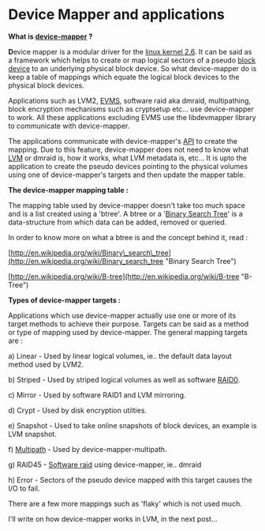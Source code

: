 # Device Mapper and applications

<!--more-->
**What is [device-mapper](http://en.wikipedia.org/wiki/Device_mapper "Device mapper") ?**

**D**evice mapper is a modular driver for the [linux kernel 2.6](http://www.kernel.org/ "Linux kernel"). It can be said as a framework which helps to create or map logical sectors of a pseudo [block device](http://en.wikipedia.org/wiki/Device_file "Device file") to an underlying physical block device. So what device-mapper do is keep a table of mappings which equate the logical block devices to the physical block devices.

Applications such as LVM2, [EVMS](http://evms.sourceforge.net/ "Enterprise Volume Management System"), software raid aka dmraid, multipathing, block encryption mechanisms such as cryptsetup etc... use device-mapper to work. All these applications excluding EVMS use the libdevmapper library to communicate with device-mapper.

The applications communicate with device-mapper's [API](http://en.wikipedia.org/wiki/Application_programming_interface "Application programming interface") to create the mapping. Due to this feature, device-mapper does not need to know what [LVM](http://en.wikipedia.org/wiki/Logical_Volume_Manager_%28Linux%29 "Logical Volume Manager (Linux)") or dmraid is, how it works, what LVM metadata is, etc... It is upto the application to create the pseudo devices pointing to the physical volumes using one of device-mapper's targets and then update the mapper table.

**The device-mapper mapping table :**

The mapping table used by device-mapper doesn't take too much space and is a list created using a 'btree'. A btree or a '[Binary Search Tree](http://en.wikipedia.org/wiki/Binary_search_tree "Binary search tree")' is a data-structure from which data can be added, removed or queried.

In order to know more on what a btree is and the concept behind it, read :

[http://en.wikipedia.org/wiki/Binary\_search\_tree](http://en.wikipedia.org/wiki/Binary_search_tree "Binary Search Tree")

[http://en.wikipedia.org/wiki/B-tree](http://en.wikipedia.org/wiki/B-tree "B-Tree")

**Types of device-mapper targets :**

Applications which use device-mapper actually use one or more of its target methods to achieve their purpose. Targets can be said as a method or type of mapping used by device-mapper. The general mapping targets are :

a) Linear - Used by linear logical volumes, ie.. the default data layout method used by LVM2.

b) Striped - Used by striped logical volumes as well as software [RAID0](http://en.wikipedia.org/wiki/Standard_RAID_levels "Standard RAID levels").

c) Mirror - Used by software RAID1 and LVM mirroring.

d) Crypt - Used by disk encryption utilties.

e) Snapshot - Used to take online snapshots of block devices, an example is LVM snapshot.

f) [Multipath](http://en.wikipedia.org/wiki/Multipath_I/O "Multipath I/O") - Used by device-mapper-multipath.

g) RAID45 - [Software raid](http://en.wikipedia.org/wiki/RAID "RAID") using device-mapper, ie.. dmraid

h) Error - Sectors of the pseudo device mapped with this target causes the I/O to fail.

There are a few more mappings such as 'flaky' which is not used much.

I'll write on how device-mapper works in LVM, in the next post...

